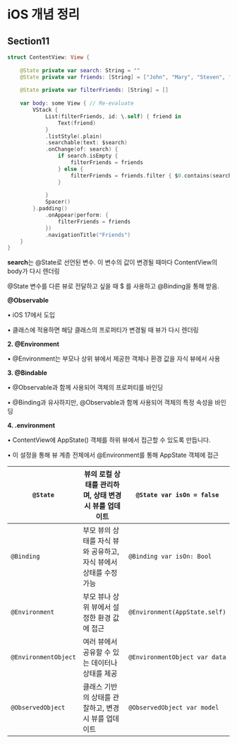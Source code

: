 # iOS 개념 정리


## Section11

```swift
struct ContentView: View {
    
    @State private var search: String = ""
    @State private var friends: [String] = ["John", "Mary", "Steven", "Steve", "Jerry"]
    
    @State private var filterFriends: [String] = []
    
    var body: some View { // Re-evaluate
        VStack {
            List(filterFriends, id: \.self) { friend in
                Text(friend)
            }
            .listStyle(.plain)
            .searchable(text: $search)
            .onChange(of: search) {
                if search.isEmpty {
                    filterFriends = friends
                } else {
                    filterFriends = friends.filter { $0.contains(search) }
                }
                
            }
            Spacer()
        }.padding()
            .onAppear(perform: {
                filterFriends = friends
            })
            .navigationTitle("Friends")
    }
}
```

**search**는 @State로 선언된 변수. 이 변수의 값이 변경될 때마다 ContentView의 body가 다시 렌더링

@State 변수를 다른 뷰로 전달하고 싶을 때 $ 를 사용하고 @Binding을 통해 받음.

**@Observable**

•	iOS 17에서 도입

•	클래스에 적용하면 해당 클래스의 프로퍼티가 변경될 때 뷰가 다시 렌더링

**2. @Environment**

•	@Environment는 부모나 상위 뷰에서 제공한 객체나 환경 값을 자식 뷰에서 사용

**3. @Bindable**

•	@Observable과 함께 사용되어 객체의 프로퍼티를 바인딩

•	@Binding과 유사하지만, @Observable과 함께 사용되어 객체의 특정 속성을 바인딩

**4. .environment**

•	ContentView에 AppState() 객체를 하위 뷰에서 접근할 수 있도록 만듭니다.

•	이 설정을 통해 뷰 계층 전체에서 @Environment를 통해 AppState 객체에 접근

| `@State` | 뷰의 로컬 상태를 관리하며, 상태 변경 시 뷰를 업데이트 | `@State var isOn = false` |
| --- | --- | --- |
| `@Binding` | 부모 뷰의 상태를 자식 뷰와 공유하고, 자식 뷰에서 상태를 수정 가능 | `@Binding var isOn: Bool` |
| `@Environment` | 부모 뷰나 상위 뷰에서 설정한 환경 값에 접근 | `@Environment(AppState.self)` |
| `@EnvironmentObject` | 여러 뷰에서 공유할 수 있는 데이터나 상태를 제공 | `@EnvironmentObject var data` |
| `@ObservedObject` | 클래스 기반의 상태를 관찰하고, 변경 시 뷰를 업데이트 | `@ObservedObject var model` |
